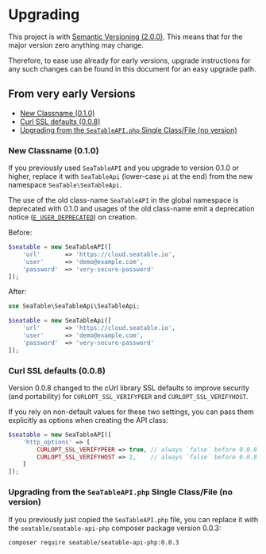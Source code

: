 # Upgrading

This project is with [Semantic Versioning (2.0.0)](https://semver.org/). This means that for the major version zero anything may change.

Therefore, to ease use already for early versions, upgrade instructions for any such changes can be found in this document for an easy upgrade path.

## From very early Versions

* [New Classname (0.1.0)](#new-classname-010)
* [Curl SSL defaults (0.0.8)](#curl-ssl-defaults-008)
* [Upgrading from the `SeaTableAPI.php` Single Class/File (no version)](#upgrading-from-the-seatableapiphp-single-classfile-no-version)

### New Classname (0.1.0)

If you previously used `SeaTableAPI` and you upgrade to version 0.1.0 or higher, replace it with `SeaTableApi` (lower-case `pi` at the end) from the new namespace `SeaTable\SeaTableApi`.

The use of the old class-name `SeaTableAPI` in the global namespace is deprecated with 0.1.0 and usages of the old class-name emit a deprecation notice ([`E_USER_DEPRECATED`][E_USER_DEPRECATED]) on creation.

[E_USER_DEPRECATED]: https://www.php.net/manual/en/errorfunc.constants.php#errorfunc.constants.errorlevels.e-user-deprecated

Before:

```php
$seatable = new SeaTableAPI([
    'url'       => 'https://cloud.seatable.io',
    'user'      => 'demo@example.com',
    'password'  => 'very-secure-password'
]);
```

After:

```php
use SeaTable\SeaTableApi\SeaTableApi;

$seatable = new SeaTableApi([
    'url'       => 'https://cloud.seatable.io',
    'user'      => 'demo@example.com',
    'password'  => 'very-secure-password'
]);
```

### Curl SSL defaults (0.0.8)

Version 0.0.8 changed to the cUrl library SSL defaults to improve security (and portability) for `CURLOPT_SSL_VERIFYPEER` and `CURLOPT_SSL_VERIFYHOST`.

If you rely on non-default values for these two settings, you can pass them explicitly as options when creating the API class:

```php
$seatable = new SeaTableAPI([
    'http_options' => [
        CURLOPT_SSL_VERIFYPEER => true, // always `false` before 0.0.8
        CURLOPT_SSL_VERIFYHOST => 2,    // always `false` before 0.0.8
    ]
]);
```

### Upgrading from the `SeaTableAPI.php` Single Class/File (no version)

If you previously just copied the `SeaTableAPI.php` file, you can replace it with the `seatable/seatable-api-php` composer package version 0.0.3:

```
composer require seatable/seatable-api-php:0.0.3
```
